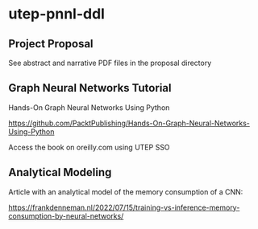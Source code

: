 # utep-pnnl-ddl

## Project Proposal

See abstract and narrative PDF files in the proposal directory

## Graph Neural Networks Tutorial

Hands-On Graph Neural Networks Using Python

https://github.com/PacktPublishing/Hands-On-Graph-Neural-Networks-Using-Python

Access the book on oreilly.com using UTEP SSO

## Analytical Modeling

Article with an analytical model of the memory consumption of a CNN:

https://frankdenneman.nl/2022/07/15/training-vs-inference-memory-consumption-by-neural-networks/
